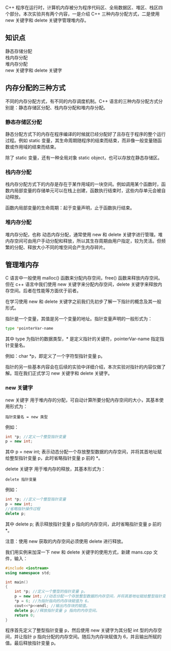 C++ 程序在运行时，计算机内存被分为程序代码区、全局数据区、堆区、栈区四个部分。本次实验共有两个内容，一是介绍 C++ 三种内存分配方式，二是使用 new 关键字和 delete 关键字管理堆内存。  

## 知识点  

静态存储分配  
栈内存分配  
堆内存分配  
new 关键字和 delete 关键字  

## 内存分配的三种方式  

不同的内存分配方式，有不同的内存调度机制。C++ 语言的三种内存分配方式分别是：静态存储区分配、栈内存分配和堆内存分配。  

### 静态存储区分配  

静态分配方式下的内存在程序编译的时候就已经分配好了且存在于程序的整个运行过程。例如 static 变量，其生命周期随程序的结束而结束，而非像一般变量随函数或作用域的结束而结束。  

除了 static 变量，还有一种全局对象 static object，也可以存放在静态存储区。  

### 栈内存分配  

栈内存分配方式下的内存是存在于某作用域的一块空间。例如调用某个函数时，函数内局部变量的存储单元可以在栈上创建，函数执行结束时，这些内存单元会被自动释放。  

函数内局部变量的生命周期：起于变量声明，止于函数执行结束。  

### 堆内存分配  

堆内存分配，也称 动态内存分配，通常使用 new 和 delete 关键字进行管理。堆内存空间可由用户手动分配和释放，所以其生存周期由用户指定，较为灵活。但频繁的分配、释放大小不同的堆空间会产生内存碎片。  

## 管理堆内存  

C 语言中一般使用 malloc() 函数来分配内存空间，free() 函数来释放内存空间。但在 c++ 语言中我们使用 new 关键字来分配内存空间，delete 关键字来释放内存空间。后者在性能等方面优于前者。  

在学习使用 new 和 delete 关键字之前我们先初步了解一下指针的概念及其一般形式。  

指针是一个变量，其值是另一个变量的地址。指针变量声明的一般形式为：  

```sh
type *pointerVar-name
```

其中 type 为指针的数据类型，* 是定义指针的关键符，pointerVar-name 指定指针变量名。  

例如：char *p，即定义了一个字符型指针变量 p。  

指针的另一些基本内容会在后续的实验中详细介绍，本次实验对指针的内容仅做了解。现在我们正式学习 new 关键字和 delete 关键字。  

### new 关键字  

new 关键字 用于堆内存的分配，可自动计算所要分配内存空间的大小，其基本使用形式为：  

```
指针变量名 = new 类型
```

例如：  

```cpp
int *p; //定义一个整型指针变量
p = new int;
```

其中 p = new int; 表示动态分配一个存放整型数据的内存空间，并将其首地址赋给整型指针变量 p，此时省略指针变量 p 前的 *。  

delete 关键字 用于堆内存的释放，其基本形式为：  

```
delete 指针变量
```

例如：  

```cpp
int *p; //定义一个整型指针变量
p = new int;
//省略指针操作过程
delete p;
```

其中 delete p; 表示释放指针变量 p 指向的内存空间，此时省略指针变量 p 前的 *。  

注意：使用 new 获取的内存空间必须使用 delete 进行释放。  

我们用实例来加深一下 new 和 delete 关键字的使用方式，新建 mans.cpp 文件，输入：  

```cpp
#include <iostream>
using namespace std;

int main()
{
    int *p; //定义一个整型的指针变量 p。
    p = new int; //动态分配一个存放整型数据的内存空间，并将其首地址赋给整型指针变量 p。
    *p = 6; //为指针指向的内存块赋值为 6。
    cout<<*p<<endl; //输出内存块的赋值。
    delete p;//释放指针变量 p 指向的内存空间。
    return 0;
}
```

程序首先定义了整型指针变量 p，然后使用 new 关键字为其分配 int 型的内存空间，并让指针 p 指向分配的内存空间。随后为内存块赋值为 6，并且输出所赋的值。最后释放指针变量 p。  

